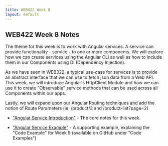 ```yaml
---
title: WEB422 Week 8
layout: default
---
```


## WEB422 Week 8 Notes

The theme for this week is to work with Angular services. A service can provide functionality - service - to one or more components.  We will explore how we can create services using the Angular CLI as well as how to include them in our Components using DI (Dependency Injection).  

As we have seen in WEB322, a typical use-case for services is to provide an abstract interface that we can use to fetch json data from a Web API.  This week, we will introduce Angular's HttpClient Module and how we can use it to create "Observable" service methods that can be used across all Components within our apps.

Lastly, we will expand upon our Angular Routing techniques and add the notion of Route Parameters (ie: /product/3 and /product-list?page=2)

* ["Angular Service Introduction"](angular-services-intro) - The core notes for this week.

* ["Angular Service Example"](angular-services-example) - A supporting example, explaining the "Code Example" for Week 9 (available on GitHub under "Code Examples")

<br>
